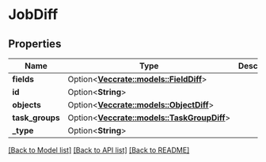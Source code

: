 # JobDiff

## Properties

Name | Type | Description | Notes
------------ | ------------- | ------------- | -------------
**fields** | Option<[**Vec<crate::models::FieldDiff>**](FieldDiff.md)> |  | [optional]
**id** | Option<**String**> |  | [optional]
**objects** | Option<[**Vec<crate::models::ObjectDiff>**](ObjectDiff.md)> |  | [optional]
**task_groups** | Option<[**Vec<crate::models::TaskGroupDiff>**](TaskGroupDiff.md)> |  | [optional]
**_type** | Option<**String**> |  | [optional]

[[Back to Model list]](../README.md#documentation-for-models) [[Back to API list]](../README.md#documentation-for-api-endpoints) [[Back to README]](../README.md)


